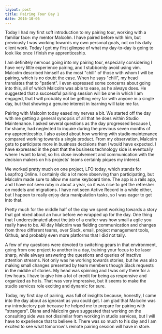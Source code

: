 ```yaml
---
layout: post
title: Pairing Tour Day 1
date: 2016-10-05
---
```


Today I had my first soft introduction to my pairing tour, working with a familiar face: my mentor Malcolm. I have paired before with him, but previously I was working towards my own personal goals, not on his daily client work. Today I got my first glimpse of what my day-to-day is going to look like once I finish my apprenticeship.

I am definitely nervous going into my pairing tour, especially considering I have very little experience pairing, and I stubbornly avoid using vim. Malcolm described himself as the most "chill" of those with whom I will be pairing, which is no doubt the case. When he says "chill", my head translates that to "patient". I even expressed some concerns about going into this, all of which Malcolm was able to ease, as he always does. He suggested that a successful pairing session will be one in which I am engaged, that I will probably not be getting very far with anyone in a single day, but that showing a genuine interest in learning will take me far. 

Pairing with Malcolm today eased my nerves a bit. We started off the day with me getting a general synopsis of all that he does within Studio Maintenance. I asked several questions as the day progressed because I, for shame, had neglected to inquire during the previous seven months of my apprenticeship. I also asked about how working with studio maintenance compared working towards a single product. From my observation, Malcolm gets to participate more in business decisions than I would have expected. I have expressed in the past that the business technology side is eventually where I want to land, so his close involvement and communication with the decision makers on his projects' teams certainly piques my interest.

We worked pretty much on one project, LFO today, which stands for Leapfrog Online. I certainly did a lot more observing than participating, but Malcolm made sure to allow me some keyboard time. The app is a rails app, and I have not seen ruby in about a year, so it was nice to get the refresher on models and migrations. I have not seen Active Record in a while either, but I happen to really enjoy data manipulation tasks, so I was eager to get into that. 

Pretty much for the middle half of the day we spent working towards a story that got nixed about an hour before we wrapped up for the day. One thing that I underestimated about the job of a crafter was how small a agile you really have to be. All day Malcolm was fielding communication and changes from three different teams, over Slack, email, project management tools, Github, and probably even more platforms that I did not tally. 

A few of my questions were devoted to switching gears in that environment, going from one project to another in a day, training your focus to be laser sharp, while always answering the questions and queries of inactive attention streams. Not only was he working towards stories, but he was also making small changes presented by team members though Slack requests in the middle of stories. My head was spinning and I was only there for a few hours. I have to give him a lot of credit for being as responsive and organized as he is. That was very impressive, but it seems to make the studio services role exciting and dynamic for sure.

Today, my first day of pairing, was full of insights because, honestly, I came into the day about as ignorant as you could get. I am glad that Malcolm was my introductory pair because he helped me to prepare for pairing with "strangers". Diana and Malcolm gave suggested that working on the consulting side was not dissimilar from working in studio services, but I will have to experience that to believe it. There was so much to his day and I am excited to see what tomorrow's remote pairing session will have in store.